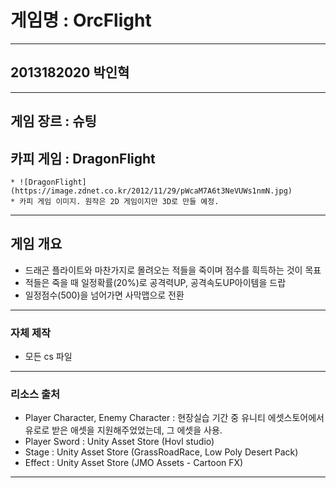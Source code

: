 # 게임명 : OrcFlight

---

## 2013182020 박인혁

---

## 게임 장르 : 슈팅

## 카피 게임 : DragonFlight
	* ![DragonFlight](https://image.zdnet.co.kr/2012/11/29/pWcaM7A6t3NeVUWs1nmN.jpg)
	* 카피 게임 이미지. 원작은 2D 게임이지만 3D로 만들 예정.

---
## 게임 개요
* 드래곤 플라이트와 마찬가지로 몰려오는 적들을 죽이며 점수를 흭득하는 것이 목표
* 적들은 죽을 때 일정확률(20%)로 공격력UP, 공격속도UP아이템을 드랍
* 일정점수(500)을 넘어가면 사막맵으로 전환

---

### 자체 제작
* 모든 cs 파일

---

### 리소스 출처

* Player Character, Enemy Character : 현장실습 기간 중 유니티 에셋스토어에서 유로로 받은 애셋을 지원해주었었는데, 그 에셋을 사용.
* Player Sword : Unity Asset Store (Hovl studio)
* Stage : Unity Asset Store (GrassRoadRace, Low Poly Desert Pack)
* Effect : Unity Asset Store (JMO Assets - Cartoon FX)

---
